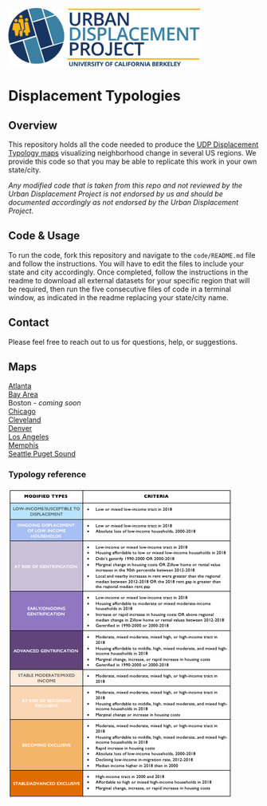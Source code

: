 <a href='https://www.urbandisplacement.org/'><img src='.assets/images/blue_udp_logo.png' align="top" height="120" />
</a>

# Displacement Typologies 
 
## Overview
 
This repository holds all the code needed to produce the [UDP Displacement Typology maps](https://urbandisplacement.org) visualizing neighborhood change in several US regions. We provide this code so that you may be able to replicate this work in your own state/city.
 
*Any modified code that is taken from this repo and not reviewed by the Urban Displacement Project is not endorsed by us and should be documented accordingly as not endorsed by the Urban Displacement Project.*
 
## Code & Usage
 
To run the code, fork this repository and navigate to the `code/README.md` file and follow the instructions. You will have to edit the files to include your state and city accordingly. Once completed, follow the instructions in the readme to download all external datasets for your specific region that will be required, then run the five consecutive files of code in a terminal window, as indicated in the readme replacing your state/city name.
 
## Contact
 
Please feel free to reach out to us for questions, help, or suggestions.
 
## Maps

[Atlanta](http://cci-ucb.github.io/displacement-typologies/maps/atlanta_udp.html)  
[Bay Area](http://cci-ucb.github.io/displacement-typologies/maps/sanfrancisco_udp.html)  
Boston - *coming soon*  
[Chicago](http://cci-ucb.github.io/displacement-typologies/maps/chicago_udp.html)  
[Cleveland](http://cci-ucb.github.io/displacement-typologies/maps/cleveland_udp.html)  
[Denver](http://cci-ucb.github.io/displacement-typologies/maps/denver_udp.html)  
[Los Angeles](http://cci-ucb.github.io/displacement-typologies/maps/losangeles_udp.html)  
[Memphis](http://cci-ucb.github.io/displacement-typologies/maps/memphis_sparcc.html)  <!-- adjust URL once fixed -->  
[Seattle Puget Sound](http://cci-ucb.github.io/displacement-typologies/maps/seattle_udp.html)  

### Typology reference

<a href='https://www.urbandisplacement.org/'><img src='.assets/images/typology_sheet_2018.png'/></a>
